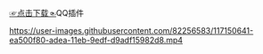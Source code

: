 [☞点击下载☜](https://github.com/Monbius/employ/files/6427189/QQQ.zip)QQ插件



https://user-images.githubusercontent.com/82256583/117150641-ea500f80-adea-11eb-9edf-d9adf15982d8.mp4


